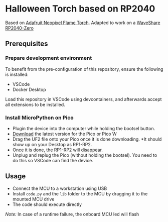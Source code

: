 # Halloween Torch based on RP2040

Based on [Adafruit Neopixel Flame Torch](https://learn.adafruit.com/neopixel-flame-torch/). Adapted to work on a [WaveShare RP2040-Zero](https://www.waveshare.com/wiki/RP2040-Zero)

## Prerequisites

### Prepare development environment
To benefit from the pre-configuration of this repository, ensure the following is installed:
* VSCode
* Docker Desktop

Load this repository in VSCode using devcontainers, and afterwards accept all extensions to be installed.

### Install MicroPython on Pico
* Plugin the device into the computer while holding the bootsel button.
* [Download](https://micropython.org/download/) the latest version for the Pico or Pico W
* Drag the UF2 file onto your Pico once it is done downloading. *It should show up on your Desktop as RP1-RP2.
* Once it is done, the RP1-RP2 will disappear.
* Unplug and replug the Pico (without holding the bootsel). You need to do this so VSCode can find the device.

## Usage

* Connect the MCU to a workstation using USB
* Install `code.py` and the `lib` folder to the MCU by dragging it to the mounted MCU drive
* The code should execute directly

_Note:_ In case of a runtime failure, the onboard MCU led will flash


